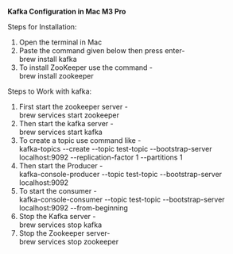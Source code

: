 **Kafka Configuration in Mac M3 Pro**

Steps for Installation:

1. Open the terminal in Mac 
2. Paste the command given below then press enter-
   <br>brew install kafka
3. To install ZooKeeper use the command -
    <br>brew install zookeeper


 Steps to Work with kafka:
 1. First start the zookeeper server -
    <br>brew services start zookeeper
 2. Then start the kafka server -
    <br>brew services start kafka
 3. To create a topic use command like -
    <br>kafka-topics --create --topic test-topic --bootstrap-server localhost:9092 --replication-factor 1 --partitions 1
 4. Then start the Producer -
    <br>kafka-console-producer --topic test-topic --bootstrap-server localhost:9092
 5. To start the consumer -
    <br>kafka-console-consumer --topic test-topic --bootstrap-server localhost:9092 --from-beginning
 6. Stop the Kafka server -
    <br>brew services stop kafka
 7. Stop the Zookeeper server-
    <br>brew services stop zookeeper




